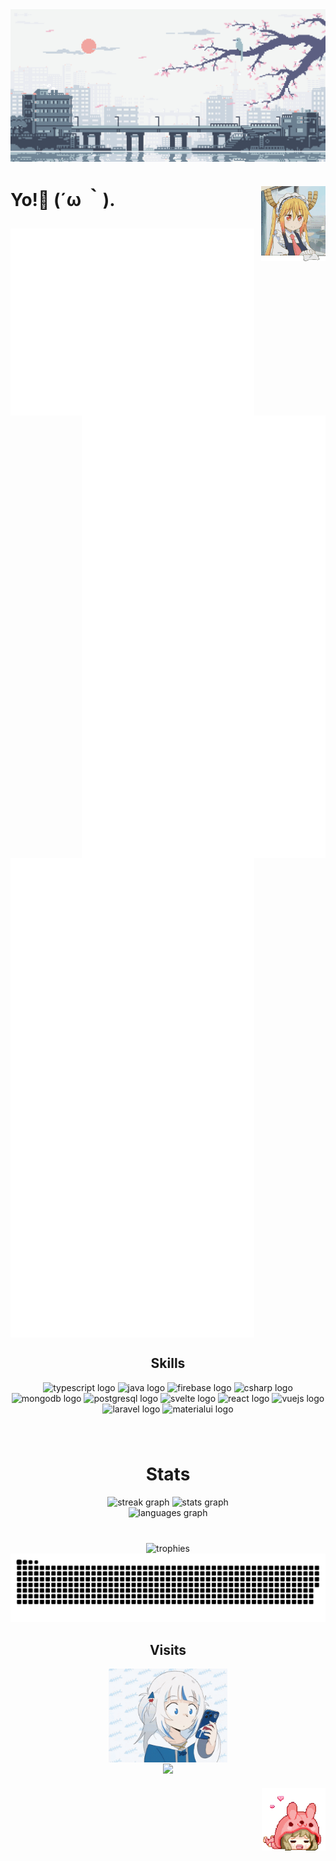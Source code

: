 <div style="display: block; width: 100%;">
  <img align="center" src="./images/sakura.gif" alt="header image">
</div>

<h1>
<img align="right" height="120" src="./images/tohru.gif"  />

Yo!👋 (´ω ｀).</h1>

###

<img width="390" src="./github-metrics.svg" align="left" />
<img width="390" src="./medias.svg" align="right" />
<img width="390" src="./featured.svg" align="left" />
<img width="390" src="./general.svg" align="left" />
<img width="390" src="./code.svg" align="left" />

###

<br clear="both" />

<div>
  <h2 align="center">Skills</h2>
  <div align="center">
    <img src="https://cdn.jsdelivr.net/gh/devicons/devicon/icons/typescript/typescript-original.svg" height="32" width="44" alt="typescript logo"  />
    <img src="https://cdn.jsdelivr.net/gh/devicons/devicon/icons/java/java-original.svg" height="32" width="44" alt="java logo"  />
    <img src="https://cdn.jsdelivr.net/gh/devicons/devicon/icons/firebase/firebase-plain.svg" height="32" width="44" alt="firebase logo"  />
    <img src="https://cdn.jsdelivr.net/gh/devicons/devicon/icons/csharp/csharp-original.svg" height="32" width="44" alt="csharp logo"  />
    <img src="https://cdn.jsdelivr.net/gh/devicons/devicon/icons/mongodb/mongodb-original.svg" height="32" width="44" alt="mongodb logo"  />
    <img src="https://cdn.jsdelivr.net/gh/devicons/devicon/icons/postgresql/postgresql-original.svg" height="32" width="44" alt="postgresql logo"  />
    <img src="https://cdn.jsdelivr.net/gh/devicons/devicon/icons/svelte/svelte-original.svg" height="32" width="44" alt="svelte logo"  />
    <img src="https://cdn.jsdelivr.net/gh/devicons/devicon/icons/react/react-original.svg" height="32" width="44" alt="react logo"  />
    <img src="https://cdn.jsdelivr.net/gh/devicons/devicon/icons/vuejs/vuejs-original.svg" height="32" width="44" alt="vuejs logo"  />
    <img src="https://cdn.jsdelivr.net/gh/devicons/devicon/icons/laravel/laravel-plain.svg" height="32" width="44" alt="laravel logo"  />
    <img src="https://cdn.jsdelivr.net/gh/devicons/devicon/icons/materialui/materialui-original.svg" height="32" width="44" alt="materialui logo"  />
  </div>
</div>

###

<br clear="both">

<h1 align="center">Stats</h1>

<div align="center">
  <img src="https://streak-stats.demolab.com?user=omineko&locale=en&mode=daily&theme=chartreuse-dark&hide_border=true&border_radius=5&date_format=j M[ Y]&order=3" height="150" alt="streak graph" />
  <img src="https://github-readme-stats.vercel.app/api?username=omineko&hide_title=false&hide_rank=false&show_icons=true&include_all_commits=true&count_private=true&disable_animations=false&theme=chartreuse-dark&locale=en&hide_border=true&order=1&custom_title=omineko%27s+chilling" height="150" alt="stats graph"  />
</div>

<div align="center">
  <img src="https://github-readme-stats.vercel.app/api/top-langs?username=omineko&locale=en&hide_title=false&layout=compact&card_width=320&langs_count=4&theme=chartreuse-dark&hide_border=true&order=2" height="150" alt="languages graph"  />
</div>

###

<br clear="both">

<div align="center">
  <img src="https://github-profile-trophy.vercel.app/?username=omineko&column=5&margin-w=15&margin-h=15&no-frame=true&theme=matrix" alt="trophies" />
</div>

<div align="center">
  <img src="https://github.com/omineko/omineko/blob/output/github-contribution-grid-snake.svg" />
</div>

###

<h2 align="center">Visits</h2>

<div align="center">
  <img align="center" src="./images/gura-gawr-gura.gif" style="height: 150px;"  />
  <br clear="center">
  <img align="center" src="https://profile-counter.glitch.me/omineko/count.svg?"  />
</div>

###

<img align="right" height="100" src="./images/anime-love.gif"  />

###
